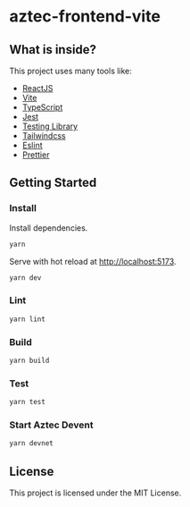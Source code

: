 # aztec-frontend-vite

## What is inside?

This project uses many tools like:

- [ReactJS](https://reactjs.org)
- [Vite](https://vitejs.dev)
- [TypeScript](https://www.typescriptlang.org)
- [Jest](https://jestjs.io)
- [Testing Library](https://testing-library.com)
- [Tailwindcss](https://tailwindcss.com)
- [Eslint](https://eslint.org)
- [Prettier](https://prettier.io)

## Getting Started

### Install

Install dependencies.

```bash
yarn
```

Serve with hot reload at <http://localhost:5173>.

```bash
yarn dev
```

### Lint

```bash
yarn lint
```

### Build

```bash
yarn build
```

### Test

```bash
yarn test
```

### Start Aztec Devent

```bash
yarn devnet
```

## License

This project is licensed under the MIT License.
